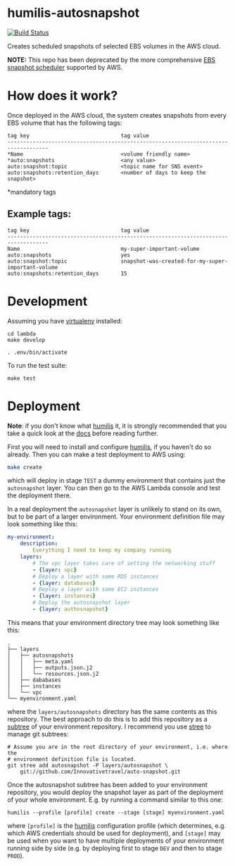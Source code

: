 humilis-autosnapshot
=============

[![Build Status](https://api.travis-ci.org/InnovativeTravel/auto-snapshot.svg)](https://travis-ci.org/InnovativeTravel/auto-snapshot/)

Creates scheduled snapshots of selected EBS volumes in the AWS cloud. 

__NOTE:__ This repo has been deprecated by the more comprehensive
[EBS snapshot scheduler][ebsscheduler] supported by AWS.

[ebsscheduler]: https://aws.amazon.com/answers/infrastructure-management/ebs-snapshot-scheduler/

# How does it work?

Once deployed in the AWS cloud, the system creates snapshots from every EBS
volume that has the following tags:

```
tag key                             tag value
-----------------------------------------------------------------------------------
*Name                               <volume friendly name>
*auto:snapshots                     <any value>
auto:snapshot:topic                 <topic name for SNS event>
auto:snapshots:retention_days       <number of days to keep the snapshot>
```
*mandatory tags


## Example tags:

```
tag key                             tag value
-----------------------------------------------------------------------------------
Name                                my-super-important-volume
auto:snapshots                      yes
auto:snapshot:topic                 snapshot-was-created-for-my-super-important-volume
auto:snapshots:retention_days       15
```


# Development

Assuming you have [virtualenv][venv] installed:

[venv]: https://virtualenv.readthedocs.org/en/latest/

```
cd lambda
make develop

. .env/bin/activate
```

To run the test suite:

```
make test
```


# Deployment

__Note__: if you don't know what [humilis][humilis] it, it is strongly
recommended that you take a quick look at the [docs][humilis] before reading
further.

First you will need to install and configure [humilis][humilis], if you 
haven't do so already. Then you can make a test deployment to AWS using:


```bash
make create
```

which will deploy in stage `TEST` a dummy environment that contains just the
`autosnapshot` layer. You can then go to the AWS Lambda console and test the
deployment there.

In a real deployment the `autosnapshot` layer is unlikely to stand on its own,
but to be part of a larger environment. Your environment definition file may
look something like this:

```yaml
my-environment:
    description:
        Everything I need to keep my company running
    layers:
        # The vpc layer takes care of setting the networking stuff
        - {layer: vpc}
        # Deploy a layer with some RDS instances
        - {layer: databases}
        # Deploy a layer with some EC2 instances
        - {layer: instances}
        # Deploy the autosnapshot layer
        - {layer: authosnapshot}
```

This means that your environment directory tree may look something like this:


```
.
├── layers
│   ├── autosnapshots
│   │   ├── meta.yaml
│   │   ├── outputs.json.j2
│   │   └── resources.json.j2
│   ├── dababases
│   ├── instances
│   └── vpc
└── myenvironment.yaml
```

where the `layers/autosnapshots` directory has the same contents as this
repository. The best approach to do this is to add this repository as a
[subtree][git-subtrees] of your environment repository. I recommend you use
[stree][stree] to manage git subtrees:

[humilis]: https://github.com/InnovativeTravel/humilis/blob/master/README.md
[git-subtrees]: https://medium.com/@porteneuve/mastering-git-subtrees-943d29a798ec#.8w3u599dv
[stree]: https://github.com/deliciousinsights/git-stree

```
# Assume you are in the root directory of your environment, i.e. where the
# environment definition file is located.
git stree add autosnapshot -P layers/autosnapshot \
    git://github.com/Innovativetravel/auto-snapshot.git
```


Once the autosnapshot subtree has been added to your environment repository, 
you would deploy the snapshot layer as part of the deployment of your whole
environment. E.g. by running a command similar to this one:

```
humilis --profile [profile] create --stage [stage] myenvironment.yaml
```

where `[profile]` is the [humilis][humilis] configuration profile (which
determines, e.g. which AWS credentials should be used for deployment), and
`[stage]` may be used when you want to have multiple deployments of your
environment running side by side (e.g. by deploying first to stage `DEV` and
then to stage `PROD`).

